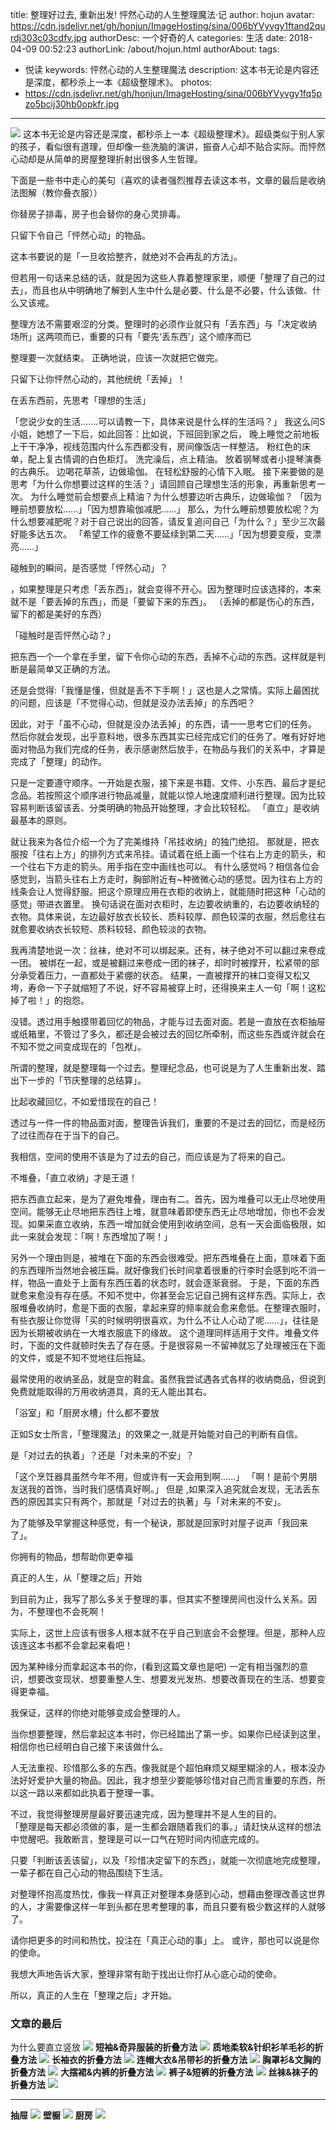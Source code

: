 title: 整理好过去, 重新出发! 怦然心动的人生整理魔法·记
author: hojun
avatar: https://cdn.jsdelivr.net/gh/honjun/ImageHosting/sina/006bYVyvgy1ftand2qurdj303c03cdfv.jpg
authorDesc: 一个好奇的人
categories: 生活
date: 2018-04-09 00:52:23
authorLink: /about/hojun.html
authorAbout:
tags:
 - 悦读
keywords: 怦然心动的人生整理魔法
description: 这本书无论是内容还是深度，都秒杀上一本《超级整理术》。
photos:
 - https://cdn.jsdelivr.net/gh/honjun/ImageHosting/sina/006bYVyvgy1fq5pzo5bcij30hb0opkfr.jpg
---
![](https://cdn.jsdelivr.net/gh/honjun/ImageHosting/sina/006bYVyvgy1fq5pzo5bcij30hb0opkfr.jpg)
这本书无论是内容还是深度，都秒杀上一本《超级整理术》。超级类似于别人家的孩子，看似很有道理，但却像一些洗脑的演讲，振奋人心却不贴合实际。而怦然心动却是从简单的房屋整理折射出很多人生哲理。

下面是一些书中走心的美句（喜欢的读者强烈推荐去读这本书，文章的最后是收纳法图解（教你叠衣服））

你替房子排毒，房子也会替你的身心灵排毒。

只留下令自己「怦然心动」的物品。

这本书要说的是「一旦收拾整齐，就绝对不会再乱的方法」。

但若用一句话来总结的话，就是因为这些人靠着整理家里，顺便「整理了自己的过去」，而且也从中明确地了解到人生中什么是必要、什么是不必要，什么该做、什么又该戒。

整理方法不需要艰涩的分类。整理时的必须作业就只有「丢东西」与「决定收纳 场所」这两项而已，重要的只有「要先‘丢东西’」这个顺序而已

整理要一次就结束。 正确地说，应该一次就把它做完。 

只留下让你怦然心动的，其他统统「丢掉」！

在丢东西前，先思考「理想的生活」

「您说少女的生活.......可以请教一下，具体来说是什么样的生活吗？」 我这么问S小姐，她想了一下后，如此回答：比如说，下班回到家之后，
晚上睡觉之前地板上干干净净，视线范围内什么东西都没有，房间像饭店一样整洁。
粉红色的床单，配上复古情调的白色柜灯。
洗完澡后，点上精油。
放着钢琴或者小提琴演奏的古典乐。
边喝花草茶，边做瑜伽。
在轻松舒服的心情下入眠。
接下来要做的是思考「为什么你想要过这样的生活？」请回顾自己理想生活的形象，再重新思考一次。 为什么睡觉前会想要点上精油？为什么想要边听古典乐，边做瑜伽？ 「因为睡前想要放松......」「因为想靠瑜伽减肥......」 那么，为什么睡前想要放松呢？为什么想要减肥呢？对于自己说出的回答，请反复追问自己「为什么？」至少三次最好能多达五次。 「希望工作的疲惫不要延续到第二天......」「因为想要变瘦，变漂亮......」 

碰触到的瞬间，是否感觉「怦然心动」？

，如果整理是只考虑「丢东西」，就会变得不开心。因为整理时应该选择的，本来就不是「要丢掉的东西」，而是「要留下来的东西」。
（丢掉的都是伤心的东西，留下的都是美好的东西）

「碰触时是否怦然心动？」

把东西一个一个拿在手里，留下令你心动的东西，丢掉不心动的东西。这样就是判断是最简单又正确的方法。

还是会觉得:「我懂是懂，但就是丢不下手啊！」这也是人之常情。实际上最困扰的问题，应该是「不觉得心动，但就是没办法丢掉」的东西吧？

因此，对于「虽不心动，但就是没办法丢掉」的东西，请一一思考它们的任务。 然后你就会发现，出乎意料地，很多东西其实已经完成它们的任务了。唯有好好地面对物品为我们完成的任务，表示感谢然后放手，在物品与我们的关系中，才算是完成了「整理」的动作。 

只是一定要遵守顺序。一开始是衣服，接下来是书籍、文件、小东西、最后才是纪念品。若按照这个顺序进行物品减量，就能以惊人地速度顺利进行整理。因为比较容易判断该留该丢、分类明确的物品开始整理，才会比较轻松。 
「直立」是收纳最基本的原则。

就让我来为各位介绍一个为了完美维持「吊挂收纳」的独门绝招。 那就是，把衣服按「往右上方」的排列方式来吊挂。请试着在纸上画一个往右上方走的箭头，和一个往右下方走的箭头。用手指在空中画线也可以。 有什么感觉吗？相信各位会感觉到，当箭头往右上方走时，胸部附近有~种微微心动的感觉。因为往右上方的线条会让人觉得舒服。把这个原理应用在衣柜的收纳上，就能随时把这种「心动的感觉」带进衣置里。 换句话说在面对衣柜时，左边要收纳重的，右边要收纳轻的衣物。具体来说，左边最好放衣长较长、质料较厚、颜色较深的衣服，然后愈往右就愈要收纳衣长较短、质料较轻、颜色较淡的衣物。 

我再清楚地说一次：丝袜，绝对不可以绑起来。还有，袜子绝对不可以翻过来卷成一团。 被绑在一起，或是被翻过来卷成一团的袜子，却时时被撑开，松紧带的部分承受着压力，一直都处于紧绷的状态。
结果，一直被撑开的袜口变得又松又垮，寿命一下子就缩短了不说，好不容易被穿上时，还得换来主人一句「啊！这松掉了啦！」的抱怨。 

没错。透过用手触摸带着回忆的物品，才能与过去面对面。若是一直放在衣柜抽屉或纸箱里，不管过了多久，都还是会被过去的回忆所牵制，而这些东西或许就会在不知不觉之间变成现在的「包袱」。

所谓的整理，就是整理每一个过去。整理纪念品，也可说是为了人生重新出发、踏出下一步的「节庆整理的总结算」。 

比起收藏回忆，不如爱惜现在的自己！  

透过与一件一件的物品面对面，整理告诉我们，重要的不是过去的回忆，而是经历了过往而存在于当下的自己。

我相信，空间的使用不该是为了过去的自己，而应该是为了将来的自己。 

不堆叠，「直立收纳」才是王道！ 

把东西直立起来，是为了避免堆叠，理由有二。首先，因为堆叠可以无止尽地使用空间。能够无止尽地把东西往上堆，就意味着即使东西无止尽地增加，你也不会发现。如果采直立收纳，东西一增加就会使用到收纳空间，总有一天会面临极限，如此一来就会发现：「啊！东西增加了啊！」

另外一个理由则是，被堆在下面的东西会很难受。把东西堆叠在上面，意味着下面的东西理所当然地会被压扁。就好像我们长时间拿着很重的行李时会感到吃不消一样，物品一直处于上面有东西压着的状态时，就会逐渐衰弱。 于是，下面的东西就愈来愈没有存在感。不知不觉中，你甚至会忘记自己拥有这样东西。实际上，衣服堆叠收纳时，愈是下面的衣服，拿起来穿的频率就会愈来愈低。在整理衣服时，有些衣服让你觉得「买的时候明明很喜欢，为什么不让人心动了呢……」，往往是因为长期被收纳在一大堆衣服底下的缘故。 这个道理同样适用于文件。堆叠文件时，下面的文件就顿时失去了存在感。于是很容易一不留神就忘了处理被压在下面的文件，或是不知不觉地往后拖延。 

最常使用的收纳圣品，就是空的鞋盒。虽然我尝试遇各式各样的收纳商品，但说到免费就能取得的万用收纳道具，真的无人能出其右。

「浴室」和「厨房水槽」什么都不要放  

正如S女士所言，「整理魔法」的效果之一,就是开始能对自己的判断有自信。

是「对过去的执着」？还是「对未来的不安」？

「这个烹饪器具虽然今年不用，但或许有一天会用到啊......」 「啊！是前个男朋友送我的首饰，当时我们感情真好啊。」  但是  ,如果深入追究就会发现，无法丢东西的原因其实只有两个，那就是「对过去的执著」与「对未来的不安」。

为了能够及早掌握这种感觉，有一个秘诀，那就是回家时对屋子说声「我回来了」。

你拥有的物品，想帮助你更幸福

真正的人生，从「整理之后」开始  

到目前为止，我写了那么多关于整理的事，但其实不整理房间也没什么关系。因为，不整理也不会死啊！ 

实际上，这世上应该有很多人根本就不在乎自己到底会不会整理。但是，那种人应该连这本书都不会拿起来看吧！

因为某种缘分而拿起这本书的你，(看到这篇文章也是吧)
一定有相当强烈的意识，想要改变现状、想要重整人生、想要发光发热、想要改善现在的生活、想要变得更幸福。

我保证，这样的你绝对能够变成会整理的人。

当你想要整理，然后拿起这本书时，你已经踏出了第一步。如果你已经读到这里，相信你也已经明白自己接下来该做什么。

人无法重视、珍惜那么多的东西。像我就是个超怕麻烦又糊里糊涂的人，根本没办法好好爱护大量的物品。因此，我才想至少要能够珍惜对自己而言重要的东西，所以这一路以来都如此执着于整理一事。

不过，我觉得整理房屋最好要迅速完成，因为整理并不是人生的目的。   
「整理是每天都必须做的事，是一生都会跟随着我们的事。」请赶快从这样的想法中觉醒吧。我敢断言，整理是可以一口气在短时间内彻底完成的。

只要「判断该丢该留」，以及「珍惜决定留下的东西」，就能一次彻底地完成整理，一辈子都在自己心动的物品围绕下生活。

对整理怀抱高度热忱，像我一样真正对整理本身感到心动，想藉由整理改善这世界的人，才需要像这样一年到头都在思考整理的事，而且只要有极少数这样的人就够了。

请你把更多的时间和热忱，投注在「真正心动的事」上。 
或许，那也可以说是你的使命。

我想大声地告诉大家，整理非常有助于找出让你打从心底心动的使命。

所以，真正的人生在「整理之后」才开始。 

### **文章的最后**
为什么要直立竖放
![](https://cdn.jsdelivr.net/gh/honjun/ImageHosting/sina/006bYVyvgy1fq5ptjpju2j30cj0asgmf.jpg)
**短袖&奇异服装的折叠方法**
![](https://cdn.jsdelivr.net/gh/honjun/ImageHosting/sina/006bYVyvgy1fq5ptz6n5cj30dw0a3wf4.jpg)
**质地柔软&针织衫羊毛衫的折叠方法**
![](https://cdn.jsdelivr.net/gh/honjun/ImageHosting/sina/006bYVyvgy1fq5pterm17j30dw0e3aex.jpg)
**长袖衣的折叠方法**
![](https://cdn.jsdelivr.net/gh/honjun/ImageHosting/sina/006bYVyvgy1fq5ppk84l5j30c30gomxr.jpg)
**连帽大衣&吊带衫的折叠方法**
![](https://cdn.jsdelivr.net/gh/honjun/ImageHosting/sina/006bYVyvgy1fq5pp00fi3j30jk0skjsn.jpg)
**胸罩衫&文胸的折叠方法**
![](https://cdn.jsdelivr.net/gh/honjun/ImageHosting/sina/006bYVyvgy1fq5ppa300jj30go0my3ze.jpg)
**大摆裙&内裤的折叠方法**
![](https://cdn.jsdelivr.net/gh/honjun/ImageHosting/sina/006bYVyvgy1fq5ppf2295j30dw08ymxj.jpg)
**裤子&短裤的折叠方法**
![](https://cdn.jsdelivr.net/gh/honjun/ImageHosting/sina/006bYVyvgy1fq5q03flk1j30du0f1gpp.jpg)
**丝袜&袜子的折叠方法**
![](https://cdn.jsdelivr.net/gh/honjun/ImageHosting/sina/006bYVyvgy1fq5pp4w51bj30dw0j9ju3.jpg)

----------

**抽屉**
![](https://cdn.jsdelivr.net/gh/honjun/ImageHosting/sina/006bYVyvgy1fq5ptovk8ij30bh0eqgm9.jpg)
**壁橱**
![](https://cdn.jsdelivr.net/gh/honjun/ImageHosting/sina/006bYVyvgy1fq5ptu119oj30go0myq4b.jpg)
**厨房**
![](https://cdn.jsdelivr.net/gh/honjun/ImageHosting/sina/006bYVyvgy1fq5pzile1ij30c80gu77g.jpg)

